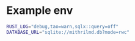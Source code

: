 # Example env

```sh
RUST_LOG="debug,tao=warn,sqlx::query=off"
DATABASE_URL="sqlite://mithrilmd.db?mode=rwc"
```
